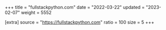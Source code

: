 +++
title = "fullstackpython.com"
date = "2022-03-22"
updated = "2023-02-07"
weight = 5552

[extra]
source = "https://fullstackpython.com"
ratio = 100
size = 5
+++
